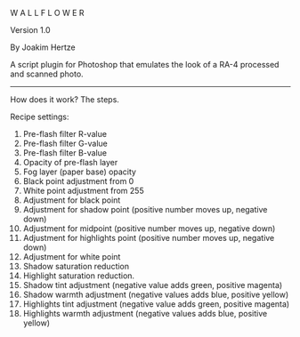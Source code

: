 W A L L F L O W E R

Version 1.0

By Joakim Hertze

A script plugin for Photoshop that emulates the look of a RA-4 processed and scanned photo.

---

How does it work? The steps.

Recipe settings:

1. Pre-flash filter R-value
2. Pre-flash filter G-value
3. Pre-flash filter B-value
4. Opacity of pre-flash layer
5. Fog layer (paper base) opacity
6. Black point adjustment from 0
7. White point adjustment from 255
8. Adjustment for black point
9. Adjustment for shadow point (positive number moves up, negative down)
10. Adjustment for midpoint (positive number moves up, negative down)
11. Adjustment for highlights point (positive number moves up, negative down)
12. Adjustment for white point
13. Shadow saturation reduction
14. Highlight saturation reduction.
15. Shadow tint adjustment (negative value adds green, positive magenta)
16. Shadow warmth adjustment (negative values adds blue, positive yellow)
17. Highlights tint adjustment (negative value adds green, positive magenta)
18. Highlights warmth adjustment (negative values adds blue, positive yellow)